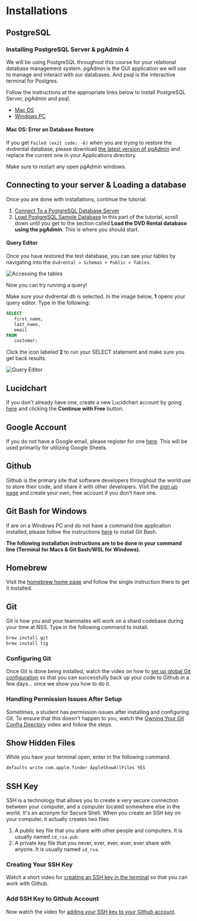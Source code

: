 # Installations

## PostgreSQL

### Installing PostgreSQL Server & pgAdmin 4

We will be using PostgreSQL throughout this course for your relational database management system. pgAdmin is the GUI application we will use to manage and interact with our databases. And psql is the interactive terminal for Postgres.

Follow the instructions at the appropriate links below to install PostgreSQL Server, pgAdmin and psql.

- [Mac OS](https://www.postgresqltutorial.com/install-postgresql-macos/)
- [Windows PC](https://www.postgresqltutorial.com/install-postgresql/)

#### Mac OS: Error on Database Restore

If you get `Failed (exit code: -6)` when you are trying to restore the dvdrental database, please download [the latest version of pgAdmin](https://www.pgadmin.org/download/pgadmin-4-macos/) and replace the current one in your Applications directory.

Make sure to restart any open pgAdmin windows.

## Connecting to your server & Loading a database

Once you are done with installations, continue the tutorial:

1. [Connect To a PostgreSQL Database Server](https://www.postgresqltutorial.com/connect-to-postgresql-database/)
1. [Load PostgreSQL Sample Database](https://www.postgresqltutorial.com/load-postgresql-sample-database/) In this part of the tutorial, scroll down until you get to the section called **Load the DVD Rental database using the pgAdmin**. This is where you should start.


#### Query Editor

Once you have restored the test database, you can see your tables by navigating into the `dvdrental > Schemas > Public > Tables`.

![Accessing the tables](./images/dvdrentals_tables.png)

Now you can try running a query!

Make sure your dvdrental db is selected. In the image below, **1** opens your query editor. Type in the following:

```sql
SELECT
   first_name,
   last_name,
   email
FROM
   customer;
```

Click the icon labeled **2** to run your SELECT statement and make sure you get back results.

![Query Editor](./images/run_select_query.png)

## Lucidchart

If you don't already have one, create a new Lucidchart account by going [here](https://app.lucidchart.com/users/registerLevel#/createAccount) and clicking the **Continue with Free** button.

## Google Account

If you do not have a Google email, please register for one [here](https://accounts.google.com/signup/v2/webcreateaccount?flowName=GlifWebSignIn&flowEntry=SignUp). This will be used primarily for utilizing Google Sheets.

## Github

Github is the primary site that software developers throughout the world use to store their code, and share it with other developers. Visit the [sign up page](https://github.com/join) and create your own, free account if you don't have one.

## Git Bash for Windows

If are on a Windows PC and do not have a command line application installed, please follow the instructions [here](https://gitforwindows.org/) to install Git Bash.

**The following installation instructions are to be done in your command line (Terminal for Macs & Git Bash/WSL for Windows).**

## Homebrew

Visit the [homebrew home page](http://brew.sh/) and follow the single instruction there to get it installed.

## Git

Git is how you and your teammates will work on a shard codebase during your time at NSS. Type in the following command to install.

```sh
brew install git
brew install tig
```

### Configuring Git

Once Git is done being installed, watch the video on how to [set up global Git configuration](https://youtu.be/66EB9oxGMzQ) so that you can successfully back up your code to Github in a few days... once we show you how to do it.

### Handling Permission Issues After Setup

Sometimes, a student has permission issues after installing and configuring Git. To ensure that this doesn't happen to you, watch the [Owning Your Git Config Directory](https://youtu.be/exva3J_jojc) video and follow the steps.

## Show Hidden Files

While you have your terminal open, enter in the following command.

```sh
defaults write com.apple.finder AppleShowAllFiles YES
```

## SSH Key

SSH is a technology that allows you to create a very secure connection between your computer, and a computer located somewhere else in the world. It's an acronym for Secure Shell. When you create an SSH key on your computer, it actually creates two files

1. A public key file that you share with other people and computers. It is usually named `id_rsa.pub`.
1. A private key file that you never, ever, ever, ever, ever share with anyone. It is usually named `id_rsa`.

### Creating Your SSH Key

Watch a short video for [creating an SSH key in the terminal](https://youtu.be/znRMcNG9_qQ) so that you can work with Github.

### Add SSH Key to Github Account

Now watch the video for [adding your SSH key to your Github account](https://youtu.be/8hlmIObpMd4).
